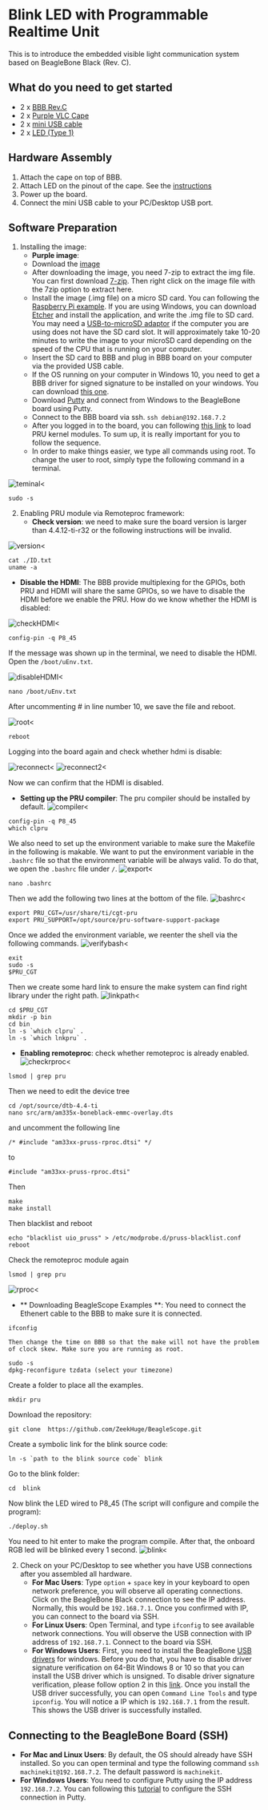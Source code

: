 # Blink LED with Programmable Realtime Unit 
This is to introduce the embedded visible light communication system based on BeagleBone Black (Rev. C). 

## What do you need to get started
* 2 x [BBB Rev.C ](https://beagleboard.org/black) 
* 2 x [Purple VLC Cape](https://github.com/gnawali/purple/blob/master/docs/assignment/images/blink.png)
* 2 x [mini USB cable](http://nsl.cs.uh.edu/~syin/openvlc/miniUSB.jpg)
* 2 x [LED (Type 1)](http://www.vishay.com/docs/83178/tlcr5800.pdf)

## Hardware Assembly
1. Attach the cape on top of BBB.
2. Attach LED on the pinout of the cape. See the [instructions](http://nsl.cs.uh.edu/~syin/openvlc/led_installation.pdf)
3. Power up the board.
4. Connect the mini USB cable to your PC/Desktop USB port.

## Software Preparation
1. Installing the image:
   - **Purple image**: 
   - Download the [image](https://debian.beagleboard.org/images/bone-debian-8.6-lxqt-4gb-armhf-2016-11-06-4gb.img.xz)
   * After downloading the image, you need 7-zip to extract the img file. You can first download [7-zip](http://www.7-zip.org/download.html). Then right click on the image file with the 7zip option to extract here.
   * Install the image (.img file) on a micro SD card. You can following the [Raspberry Pi example](https://www.raspberrypi.org/documentation/installation/installing-images/). If you are using Windows, you can download [Etcher](https://etcher.io/) and install the application, and write the .img file to SD card. You may need a [USB-to-microSD adaptor](https://www.amazon.com/Sabrent-SuperSpeed-Windows-Certain-Android/dp/B00OJ5WBUE/ref=pd_lpo_147_bs_t_2?_encoding=UTF8&psc=1&refRID=QDRY01B5EGVBRQ0SWN4G) if the computer you are using does not have the SD card slot. It will approximately take 10-20 minutes to write the image to your microSD card depending on the speed of the CPU that is running on your computer.
   * Insert the SD card to BBB and plug in BBB board on your computer via the provided USB cable.
   * If the OS running on your computer in Windows 10, you need to get a BBB driver for signed signature to be installed on your windows. You can download [this one](http://www.1-2-3-4-5-6.net/beaglebone/black/BONE_D64_signed.zip).
   * Download [Putty](http://www.chiark.greenend.org.uk/~sgtatham/putty/download.html) and connect from Windows to the BeagleBone board using Putty. 
   * Connect to the BBB board via ssh.
     `ssh debian@192.168.7.2`
   * After you logged in to the board, you can following [this link](http://elinux.org/EBC_Exercise_30_PRU_via_remoteproc_and_RPMsg) to load PRU kernel modules. To sum up, it is really important for you to follow the sequence.
   * In order to make things easier, we type all commands using root. To change the user to root, simply type the following command in a
   terminal.
   
![teminal<](images/changetoroot.png)
   ```
   sudo -s
   ```
2. Enabling PRU module via Remoteproc framework:
   * **Check version**: we need to make sure the board version is larger than 4.4.12-ti-r32 or the following instructions will be   invalid.
   
![version<](images/version.png)
   ```
   cat ./ID.txt
   uname -a
   ```
   * **Disable the HDMI**: The BBB provide multiplexing for the GPIOs, both PRU and HDMI will share the same GPIOs, so we have to disable the HDMI before we enable the PRU. How do we know whether the HDMI is disabled:
   
![checkHDMI<](images/checkhdmi.png)
   ```
   config-pin -q P8_45
   ```
   If the message was shown up in the terminal, we need to disable the HDMI. Open the `/boot/uEnv.txt`.
   
![disableHDMI<](images/disablehdmi.png)
   ```
   nano /boot/uEnv.txt
   ```
   After uncommenting # in line number 10, we save the file and reboot.
   
![root<](images/reboot.png)
   ```
   reboot
   ```
   Logging into the board again and check whether hdmi is disable:
   
![reconnect<](images/reconnect.png)
![reconnect2<](images/reconnect2.png)

   Now we can confirm that the HDMI is disabled.
   * **Setting up the PRU compiler**: The pru compiler should be installed by default.
![compiler<](images/compiler.png)
   ```
   config-pin -q P8_45
   which clpru
   ```
   We also need to set up the environment variable to make sure the Makefile in the following is makable. We want to put the environment variable in the `.bashrc` file so that the environment variable will be always valid. To do that, we open the `.bashrc` file under `/`.
![export<](images/export.png)

   ```
   nano .bashrc
   ```
   Then we add the following two lines at the bottom of the file.
![bashrc<](images/bashrc.png)
   ```
   export PRU_CGT=/usr/share/ti/cgt-pru
   export PRU_SUPPORT=/opt/source/pru-software-support-package
   ```
   Once we added the environment variable, we reenter the shell via the following commands.
![verifybash<](images/verifybash.png)
   ```
   exit
   sudo -s
   $PRU_CGT
   ```
   Then we create some hard link to ensure the make system can find right library under the right path.
![linkpath<](images/linkpath.png)
   ```
   cd $PRU_CGT
   mkdir -p bin
   cd bin
   ln -s `which clpru` .
   ln -s `which lnkpru` .
   ```
   
   * **Enabling remoteproc**: check whether remoteproc is already enabled.\
![checkrproc<](images/checkrproc.png)
   ```
   lsmod | grep pru
   ```
   Then we need to edit the device tree
   ```
   cd /opt/source/dtb-4.4-ti
   nano src/arm/am335x-boneblack-emmc-overlay.dts
   ```
   and uncomment the following line
   ```
   /* #include "am33xx-pruss-rproc.dtsi" */ 
   ```
   to
   ```
   #include "am33xx-pruss-rproc.dtsi"
   ```
   Then
   ```
   make
   make install
   ```
   Then blacklist and reboot
   ```
   echo "blacklist uio_pruss" > /etc/modprobe.d/pruss-blacklist.conf
   reboot
   ```
   Check the remoteproc module again 
   ```
   lsmod | grep pru
   ```
![rproc<](images/rproc.png)
   * ** Downloading BeagleScope Examples **: You need to connect the Ethenert cable to the BBB to make sure it is connected.
   ```
   ifconfig
   ```
 	Then change the time on BBB so that the make will not have the problem of clock skew. Make sure you are running as root.
   ```
   sudo -s
   dpkg-reconfigure tzdata (select your timezone)
   ```
   Create a folder to place all the examples.
   ```
   mkdir pru
   ```
   Download the repository:
   ```
   git clone  https://github.com/ZeekHuge/BeagleScope.git
   ```
   Create a symbolic link for the blink source code:
   ```
   ln -s `path to the blink source code` blink
   ```
   Go to the blink folder:
   ```
   cd  blink
   ```
   Now blink the LED wired to P8_45 (The script will configure and compile the program):
   ```
   ./deploy.sh
   ```
   You need to hit enter to make the program compile. After that, the onboard RGB led will be blinked every 1 second.
![blink<](images/blink.png)
   
2. Check on your PC/Desktop to see whether you have USB connections after you assembled all hardware.
   * **For Mac Users**: Type `option` + `space` key in your keyboard to open network preference, you will observe all operating connections. Click on the BeagleBone Black connection to see the IP address. Normally, this would be `192.168.7.1`. Once you confirmed with IP, you can connect to the board via SSH. 
   * **For Linux Users**: Open Terminal, and type `ifconfig` to see available network connections. You will observe the 
USB connection with IP address of `192.168.7.1`. Connect to the board via SSH.
   * **For Windows Users**:  First, you need to install the BeagleBone [USB drivers](http://beagleboard.org/static/Drivers/Windows/BONE_D64.exe) for windows. Before you do that, you have to disable driver signature verification on 64-Bit Windows 8 or 10 so that you can install the USB driver which is unsigned. To disable driver signature verification, please follow option 2 in this [link](http://www.howtogeek.com/167723/how-to-disable-driver-signature-verification-on-64-bit-windows-8.1-so-that-you-can-install-unsigned-drivers/). Once you install the USB driver successfully, you can open `Command Line Tools` and type `ipconfig`. You will notice a IP which is `192.168.7.1` from
the result. This shows the USB driver is successfully installed. 

## Connecting to the BeagleBone Board (SSH)
   * **For Mac and Linux Users**: By default, the OS should already have SSH installed. So you can open terminal and type the following command  `ssh machinekit@192.168.7.2`. The default password is `machinekit`.
   * **For Windows Users**: You need to configure Putty using the IP address `192.168.7.2`. You can following this [tutorial](https://mediatemple.net/community/products/dv/204404604/using-ssh-in-putty-) to configure the SSH connection in Putty.


 


